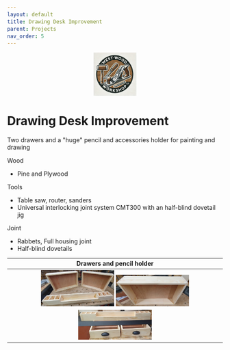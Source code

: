 ```yaml
---
layout: default
title: Drawing Desk Improvement
parent: Projects
nav_order: 5
---
```

<p align="center"> <img src="../media/www_logo.png" width="20%" height="20%"/> </p>

# Drawing Desk Improvement

Two drawers and a "huge" pencil and accessories holder for painting and drawing

Wood
* Pine and Plywood

Tools
* Table saw, router, sanders
* Universal interlocking joint system CMT300 with an half-blind dovetail jig

Joint
* Rabbets, Full housing joint
* Half-blind dovetails

|                                                                                                                                        Drawers and pencil holder                                                                                                                                        |
|:-------------------------------------------------------------------------------------------------------------------------------------------------------------------------------------------------------------------------------------------------------------------------------------------------------:|
| [<img alt="image" height="35%" src="/media/Drawers_Pencil_Holder.jpg" width="35%"/>](https://garlatti.github.io/media/Drawers_Pencil_Holder.jpg)   [<img alt="image" height="35%" src="/media/Drawers_Pencil_Holder_1.jpg" width="35%"/>](https://garlatti.github.io/media/Drawers_Pencil_Holder_1.jpg) | 
|                                                                          [<img alt="image" height="35%" src="/media/Drawers_Pencil_Holder_2.jpg" width="35%"/>](https://garlatti.github.io/media/Drawers_Pencil_Holder_2.jpg)                                                                           | 